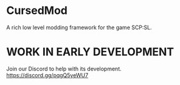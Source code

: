 # CursedMod
A rich low level modding framework for the game SCP:SL.

# **WORK IN EARLY DEVELOPMENT**
Join our Discord to help with its development. https://discord.gg/pqgQ5yeWU7
